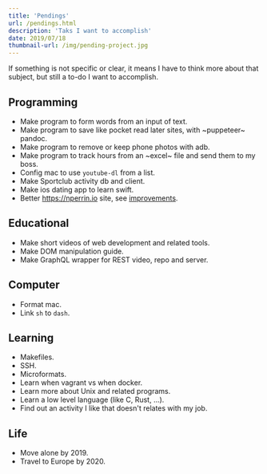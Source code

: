 ```yaml
---
title: 'Pendings'
url: /pendings.html
description: 'Taks I want to accomplish'
date: 2019/07/18
thumbnail-url: /img/pending-project.jpg
---
```


If something is not specific or clear, it means I have to think more about that subject, but still a to-do I want to accomplish.

## Programming

- Make program to form words from an input of text.
- Make program to save like pocket read later sites, with ~puppeteer~ pandoc.
- Make program to remove or keep phone photos with adb.
- Make program to track hours from an ~excel~ file and send them to my boss.
- Config mac to use `youtube-dl` from a list.
- Make Sportclub activity db and client.
- Make ios dating app to learn swift.
- Better https://nperrin.io site, see [improvements](/site-improvements).

## Educational

- Make short videos of web development and related tools.
- Make DOM manipulation guide.
- Make GraphQL wrapper for REST video, repo and server.

## Computer

- Format mac.
- Link `sh` to `dash`.

## Learning

- Makefiles.
- SSH.
- Microformats.
- Learn when vagrant vs when docker.
- Learn more about Unix and related programs.
- Learn a low level language (like C, Rust, ...).
- Find out an activity I like that doesn't relates with my job.

## Life

- Move alone by 2019.
- Travel to Europe by 2020.
